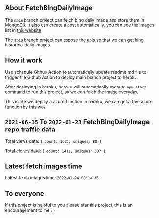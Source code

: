 ## About FetchBingDailyImage

The `main` branch project can fetch bing daily image and store them in MongoDB.
It also can create a post automatically, you can see the images list in [this website](https://oursalbum.netlify.app)

The `apis` branch project can expose the apis so that we can get bing historical daily images.

## How it work

Use schedule Github Action to automatically update readme.md file to trigger the Github Action to deploy main branch project to heroku.

After deploying in heroku, heroku will automatically execute `npm start` command to run this project, so we can fetch the image everyday.

This is like we deploy a azure function in heroku, we can get a free azure function by this way.

## `2021-06-15` To `2022-01-23` FetchBingDailyImage repo traffic data

Total views data: `{ count: 1621, uniques: 80 }`

Total clones data: `{ count: 1411, uniques: 587 }`

## Latest fetch images time

Latest fetch images time: `2022-01-24 08:14:36`

## To everyone

If this project is helpful to you please star this project, this is an encouragement to me `:)`



